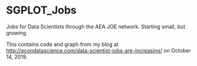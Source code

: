 # SGPLOT_Jobs
Jobs for Data Scientists through the AEA JOE network. Starting small, but growing. 

This contains code and graph from my blog at http://econdatascience.com/data-scientist-jobs-are-increasing/ on October 14, 2019. 
